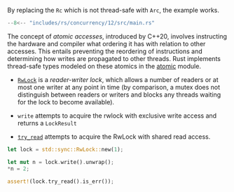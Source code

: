 By replacing the `Rc` which is not thread-safe with `Arc`, the example works.

```rs title="concurrency/12"
--8<-- "includes/rs/concurrency/12/src/main.rs"
```

The concept of _atomic accesses_, introduced by C++20, involves instructing the hardware and compiler what ordering it has with relation to other accesses. 
This entails preventing the reordering of instructions and determining how writes are propagated to other threads.
Rust implements thread-safe types modeled on these atomics in the [atomic](https://doc.rust-lang.org/stable/std/sync/atomic/index.html) module.

-   [`RwLock`](https://doc.rust-lang.org/stable/std/sync/struct.RwLock.html) is a _reader-writer lock_, which allows a number of readers or at most one writer at any point in time (by comparison, a mutex does not distinguish between readers or writers and blocks any threads waiting for the lock to become available).

-   `write` attempts to acquire the rwlock with exclusive write access and returns a `LockResult`

-   [`try_read`](https://doc.rust-lang.org/stable/std/sync/struct.RwLock.html) attempts to acquire the RwLock with shared read access.

```rs
let lock = std::sync::RwLock::new(1);
```

```rs
let mut n = lock.write().unwrap();
*n = 2;
```

```rs
assert!(lock.try_read().is_err());
```

